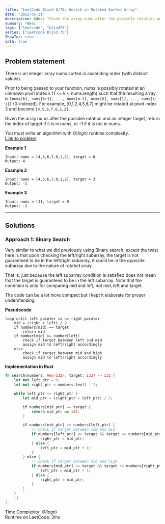 ```yaml
---
title: "LeetCode Blind 8/75: Search in Rotated Sorted Array"
date: "2022-06-21"
description: &desc "Given the array nums after the possible rotation and an integer target, return the index of target if it is in nums, or -1 if it is not in nums."
summary: *desc
tags: ["leetcode", "blind75"]
series: ["LeetCode Blind 75"]
ShowToc: true
math: true
---
```


## Problem statement

There is an integer array nums sorted in ascending order (with distinct values).  

Prior to being passed to your function, nums is possibly rotated at an unknown pivot index k (1 <= k < nums.length) such that the resulting array is `[nums[k], nums[k+1], ..., nums[n-1], nums[0], nums[1], ..., nums[k-1]]` (0-indexed). For example, [0,1,2,4,5,6,7] might be rotated at pivot index 3 and become `[4,5,6,7,0,1,2]`.  

Given the array nums after the possible rotation and an integer target, return the index of target if it is in nums, or -1 if it is not in nums.  

You must write an algorithm with $O(log n)$ runtime complexity.  
[Link to problem](https://leetcode.com/problems/search-in-rotated-sorted-array/)

**Example 1**

```
Input: nums = [4,5,6,7,0,1,2], target = 0
Output: 4
```

**Example 2**

```
Input: nums = [4,5,6,7,0,1,2], target = 3
Output: -1
```

**Example 3**

```
Input: nums = [1], target = 0
Output: -1
```

---

## Solutions

### Approach 1: Binary Search

Very similar to what we did previously using Binary search, except the twist here is that
upon checking the left/right subarray, the target is not guaranteed to be in the left/right
subarray, it could be in the opposite subarray due to the nature of rotated array.

That is, just because the left subarray condition is satisfied does not mean that
the target is guaranteed to be in the left subarray. Note that the condition is only for
comparing mid and left, not mid, left and target.  

The code can be a lot more compact but I kept it elaborate for proper understanding.  

**Pseudocode**

```text
loop until left pointer is <= right pointer
    mid = (right + left) / 2
    if numbers[mid] == target
        return mid
    if number[mid] >= number[left]
        check if target between left and mid
        assign mid to left/right accordingly
    else
        check if target between mid and high
        assign mid to left/right accordingly
```

**Implementation in Rust**

```rs
fn search(numbers: Vec<i32>, target: i32) -> i32 {
    let mut left_ptr = 0;
    let mut right_ptr = numbers.len() - 1;

    while left_ptr <= right_ptr {
        let mid_ptr = (right_ptr + left_ptr) / 2;

        if numbers[mid_ptr] == target {
            return mid_ptr as i32;
        }

        if numbers[mid_ptr] >= numbers[left_ptr] {
            // Check if target between low and mid
            if numbers[left_ptr] <= target && target <= numbers[mid_ptr] {
                right_ptr = mid_ptr;
            } else {
                left_ptr = mid_ptr + 1;
            }
        } else {
            // Check if target between mid and high
            if numbers[mid_ptr] <= target && target <= numbers[right_ptr] {
                left_ptr = mid_ptr + 1;
            } else {
                right_ptr = mid_ptr;
            }
        }
    }
    -1
}
```

Time Complexity: $O(log n)$  
Runtime on LeetCode: $3$ms  
